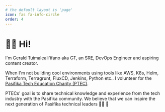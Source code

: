```yaml
---
# the default layout is 'page'
icon: fas fa-info-circle
order: 4
---
```


# 👋🏽 Hi!  

I'm Gerald Tuimaleali'ifano aka GT, an SRE, DevOps Engineer and aspiring content creator.

When I'm not building cool environments using tools like AWS, K8s, Helm, Terraform, Terragrunt, FluxCD, Jenkins, Python etc.. I volunteer for the [Pasifika Tech Education Charity (PTEC)](https://www.pasifikateched.net/).  

PTECs' goal is to share technical knowledge and experience from the tech industry with the Pasifika community. We believe that we can inspire the next generation of Pasifika technical leaders 💪🏽 🚀 

